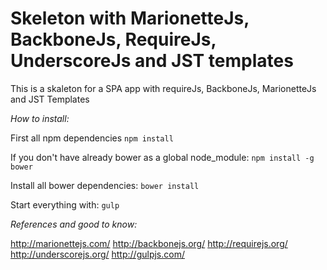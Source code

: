 # Skeleton with MarionetteJs, BackboneJs, RequireJs, UnderscoreJs and JST templates
This is a skaleton for a SPA app with requireJs, BackboneJs, MarionetteJs and JST Templates


_How to install:_

First all npm dependencies
`npm install`

If you don't have already bower as a global node_module:
`npm install -g bower`

Install all bower dependencies:
`bower install`

Start everything with:
`gulp`


_References and good to know:_

http://marionettejs.com/
http://backbonejs.org/
http://requirejs.org/
http://underscorejs.org/
http://gulpjs.com/